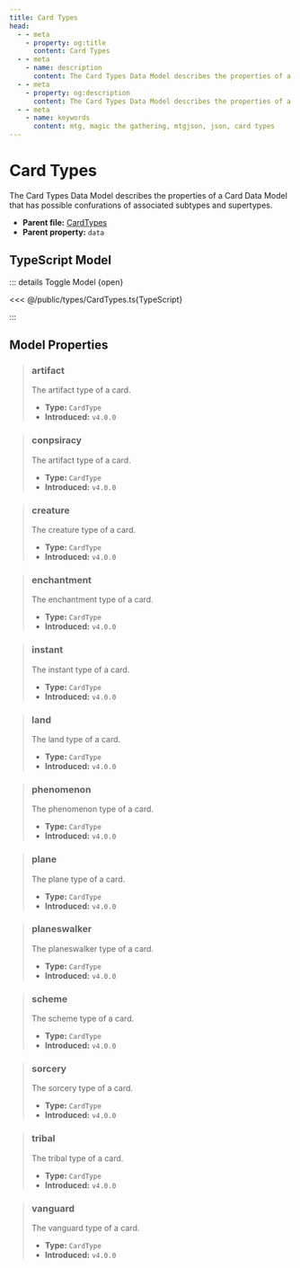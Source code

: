 ```yaml
---
title: Card Types
head:
  - - meta
    - property: og:title
      content: Card Types
  - - meta
    - name: description
      content: The Card Types Data Model describes the properties of a Card Data Model that has possible confurations of associated subtypes and supertypes.
  - - meta
    - property: og:description
      content: The Card Types Data Model describes the properties of a Card Data Model that has possible confurations of associated subtypes and supertypes.
  - - meta
    - name: keywords
      content: mtg, magic the gathering, mtgjson, json, card types
---
```


# Card Types

The Card Types Data Model describes the properties of a Card Data Model that has possible confurations of associated subtypes and supertypes.

- **Parent file:** [CardTypes](/downloads/all-files/#cardtypes)
- **Parent property:** `data`

## TypeScript Model

::: details Toggle Model {open}

<<< @/public/types/CardTypes.ts{TypeScript}

:::

## Model Properties

> ### artifact
>
> The artifact type of a card.
>
> - **Type:** `CardType`
> - **Introduced:** `v4.0.0`

> ### conpsiracy
>
> The artifact type of a card.
>
> - **Type:** `CardType`
> - **Introduced:** `v4.0.0`

> ### creature
>
> The creature type of a card.
>
> - **Type:** `CardType`
> - **Introduced:** `v4.0.0`

> ### enchantment
>
> The enchantment type of a card.
>
> - **Type:** `CardType`
> - **Introduced:** `v4.0.0`

> ### instant
>
> The instant type of a card.
>
> - **Type:** `CardType`
> - **Introduced:** `v4.0.0`

> ### land
>
> The land type of a card.
>
> - **Type:** `CardType`
> - **Introduced:** `v4.0.0`

> ### phenomenon
>
> The phenomenon type of a card.
>
> - **Type:** `CardType`
> - **Introduced:** `v4.0.0`

> ### plane
>
> The plane type of a card.
>
> - **Type:** `CardType`
> - **Introduced:** `v4.0.0`

> ### planeswalker
>
> The planeswalker type of a card.
>
> - **Type:** `CardType`
> - **Introduced:** `v4.0.0`

> ### scheme
>
> The scheme type of a card.
>
> - **Type:** `CardType`
> - **Introduced:** `v4.0.0`

> ### sorcery
>
> The sorcery type of a card.
>
> - **Type:** `CardType`
> - **Introduced:** `v4.0.0`

> ### tribal
>
> The tribal type of a card.
>
> - **Type:** `CardType`
> - **Introduced:** `v4.0.0`

> ### vanguard
>
> The vanguard type of a card.
>
> - **Type:** `CardType`
> - **Introduced:** `v4.0.0`
